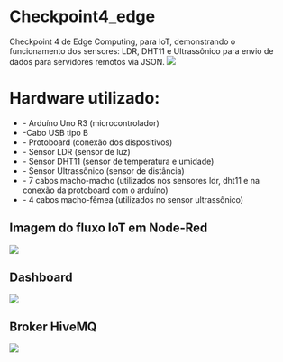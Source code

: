 # Checkpoint4_edge
Checkpoint 4 de Edge Computing, para IoT, demonstrando o funcionamento dos sensores: LDR, DHT11 e Ultrassônico para envio de dados para servidores remotos via JSON.
<img src="https://github.com/gui2604/Checkpoint4_edge/assets/128194162/3f2a3a98-f27d-4de4-a60e-03bda18a38c1">
<h1>Hardware utilizado:</h1>
<ul>
  <li>- Arduíno Uno R3 (microcontrolador)</li>
  <li>-Cabo USB tipo B</li>
  <li>- Protoboard (conexão dos dispositivos)</li>
  <li>- Sensor LDR (sensor de luz)</li>
  <li>- Sensor DHT11 (sensor de temperatura e umidade)</li>
  <li>- Sensor Ultrassônico (sensor de distância)</li>
  <li>- 7 cabos macho-macho (utilizados nos sensores ldr, dht11 e na conexão da protoboard com o arduíno)</li>
  <li>- 4 cabos macho-fêmea (utilizados no sensor ultrassônico)</li>
</ul>

<h2>Imagem do fluxo IoT em Node-Red</h2>
<img src="https://github.com/gui2604/Checkpoint4_edge/assets/128194162/d421f4f5-f496-4672-bc37-3dd18493c977">
<h2>Dashboard</h2>
<img src="https://github.com/gui2604/Checkpoint4_edge/assets/128194162/bebc09c0-bf9e-454f-bebf-951414b5ce22">
<h2>Broker HiveMQ</h2>
<img src="https://github.com/gui2604/Checkpoint4_edge/assets/128194162/17efef75-300d-46d7-9d31-d04dfad20c7d">

